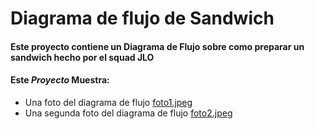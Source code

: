 # Diagrama de flujo de Sandwich

#### Este proyecto contiene un Diagrama de Flujo sobre como preparar un sandwich hecho por el squad JLO

#### Este *Proyecto* Muestra:

* Una foto del diagrama de flujo [foto1.jpeg](foto1.jpeg)
* Una segunda foto del diagrama de flujo [foto2.jpeg](foto2.jpeg)